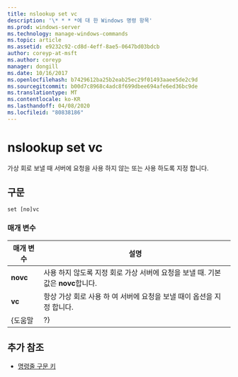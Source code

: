 ```yaml
---
title: nslookup set vc
description: '\* * * *에 대 한 Windows 명령 항목'
ms.prod: windows-server
ms.technology: manage-windows-commands
ms.topic: article
ms.assetid: e9232c92-cd8d-4eff-8ae5-0647bd03bdcb
author: coreyp-at-msft
ms.author: coreyp
manager: dongill
ms.date: 10/16/2017
ms.openlocfilehash: b7429612ba25b2eab25ec29f01493aaee5de2c9d
ms.sourcegitcommit: b00d7c8968c4adc8f699dbee694afe6ed36bc9de
ms.translationtype: MT
ms.contentlocale: ko-KR
ms.lasthandoff: 04/08/2020
ms.locfileid: "80838186"
---
```

# <a name="nslookup-set-vc"></a>nslookup set vc



가상 회로 보낼 때 서버에 요청을 사용 하지 않는 또는 사용 하도록 지정 합니다.

## <a name="syntax"></a>구문

```
set [no]vc
```

### <a name="parameters"></a>매개 변수

| 매개 변수 |                                              설명                                               |
|-----------|--------------------------------------------------------------------------------------------------------|
| **novc**  | 사용 하지 않도록 지정 회로 가상 서버에 요청을 보낼 때. 기본값은 **novc**합니다. |
|  **vc**   |             항상 가상 회로 사용 하 여 서버에 요청을 보낼 때이 옵션을 지정 합니다.             |
|   {도움말   |                                                   ?}                                                   |

## <a name="additional-references"></a>추가 참조

- [명령줄 구문 키](command-line-syntax-key.md)